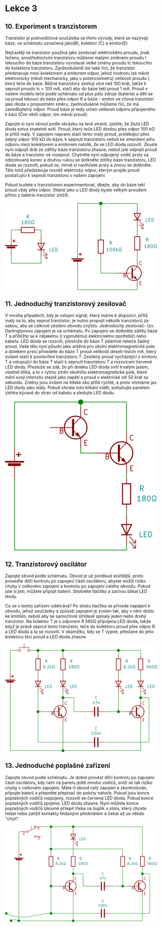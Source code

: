 # Lekce 3

## 10. Experiment s tranzistorem

Tranzistor je polovodičová součástka se třemi vývody, které se nazývají báze, ve schématu označená jako(B), kolektor (C) a emitor(E).

Nejčastěji se tranzistor používá jako zesilovač elektrického proudu, jinak řečeno, prostřednictvím tranzistoru můžeme malými změnami proudu I tekoucího do báze tranzistoru vyvolávat velké změny proudu Ic tekoucího do kolektoru tranzistoru. Zjednodušeně lze také říct, že tranzistor představuje mezi kolektorem a emitorem odpor, jehož hodnotu lze měnit elektronicky (nikoli mechanicky, jako u potenciometru) velikostí proudu I, který teče do báze. Běžné tranzistory zesilují více než 100 krát, takže k sepnutí proudu Ic = 100 mA, stačí aby do báze tekl proud 1 mA. Proud v našem modelu teče podle schématu od plus pólu zdroje (baterie) a dělí se na proud tekoucí do báze přes odpor R u báze – emitor se chová tranzistor jako dioda v propustném směru, zjednodušeně můžeme říci, že má zanedbatelný odpor. Proud báze je tedy určen velikosti odporu připojeného k bázi (Čím větší odpor, tím menší proud).

Zapojte si nyní obvod podle obrázku na levé straně, zjistíte, že žlutá LED dioda sotva znatelně svítí. Proud, který teče LED diodou přes odpor 100 kΩ je příliš malý. V zapojení napravo stačí tento malý proud, protékající přes stejný odpor 100 kΩ do báze, k sepnuti tranzistoru neboli ke zmenšení jeho odporu mezi kolektorem a emitorem natolik, že se LED dioda rozsvítí. Zkuste nyní odpojit drát ze zdířky báze tranzistoru zhasne, neboť jste odpojili proud do báze a tranzistor se rozepnul. Chytněte nyní odpojený vodič prsty za odizolovaný konec a druhou rukou se dotkněte zdířky báze tranzistoru, LED dioda se rozsvítí, pokud ne, mírně si navlhčete prsty a znovu se dotkněte. Tělo totiž představuje rovněž elektrický odpor, kterým projde proud postačující k sepnutí tranzistoru v našem zapojení.

Pokud budete s tranzistorem experimentovat, dbejte, aby do báze tekl proud vždy přes odpor. Stejně jako u LED diody byste velkým proudem přímo z baterie tranzistor zničili.

![](assets/electron-31.svg)

## 11. Jednoduchý tranzistorový zesilovač

V mnoha případech, kdy je vstupní signál, který máme k dispozici, příliš malý na to, aby sepnul tranzistor, je nutno propojit několik tranzistorů za sebou, aby se celkové zesílení obvodu zvýšilo.
Jednoduchý zesilovač- tzv. Darlingtonovo zapojení je na schématu. Po zapojení se dotkněte zdířky báze T a přibližte se k nějakému (i vypnutému) elektrickému spotřebiči nebo kabelu. LED dioda se rozsvítí, přestože do báze T zdánlivě neteče žádný proud. Vaše tělo nyní působí jako anténa pro okolní elektromagnetické pole a dotekem prstu přivedete do báze T proud velikosti deseti-tisícin mA, který ovšem stačí k pootevření tranzistoru T. Zesílený proud vycházející z emitoru T a vstupující do báze T stačí k sepnutí tranzistoru T a rozsvícení červené LED diody. Přestože se zdá, že při doteku LED dioda svítí trvalým jasem, vlastně bliká, a to v rytmu změn okolního elektromagnetické pole, které mění svoji intenzitu stejně jako napětí a proud v elektrické síti 50 krát za sekundu. Změny jsou ovšem na lidské oko příliš rychlé, a proto vnímáme jas LED diody jako stály. Pokud chcete toto blikání vidět, pohybujte panelem zlehka kývavě do stran od kabelu a sledujte LED diodu.

![](assets/electron-32.svg)

## 12. Tranzistorový oscilátor

Zapojte obvod podle schématu. Obvod je už poněkud složitější, proto proveďte dílčí kontrolu po zapojení části oscilátoru, abyste snížili riziko chyby v celkovém zapojení a kontrolu po zapojení celého obvodu. Pokud jste si jisti, můžete připojit baterii. Stiskněte tlačítko a začnou blikat LED diody.

Co se v tomto zařízení odehrává? Po stisku tlačítka se přivede napájení k obvodu, jehož součástky a způsob zapojení je zvolen tak, aby v něm došlo ke kmitům, neboli aby se samočinně střídavě spínaly jeden nebo druhý tranzistor. Na kolektor T je s odporem R 560Ω připojena LED dioda, takže když je právě sepnut tento tranzistor, teče do kolektoru proud přes odpor R a LED diodu a ta se rozsvítí. V okamžiku, kdy se T vypne, přestane do jeho kolektoru téci proud a LED dioda zhasne.

![](assets/electron-33.svg)

## 13. Jednoduché poplašné zařízení

Zapojte obvod podle schématu. Je dobré provést dílčí kontrolu po zapojení části oscilátoru, kdy není na panelu ještě mnoho vodičů, sníží se tak riziko chyby v celkovém zapojení. Máte-li obvod celý zapojen a zkontrolován, připojte baterii a přepněte přepínač do polohy nahoře. Pokud jsou konce poplašných vodičů rozpojeny, rozsvítí se červená LED dioda. Pokud konce poplašných vodičů spojíme, LED dioda zhasne. Nyní můžete konce poplašných vodičů šikovně přilepit třeba na šuplík u stolu, který chcete hlídat nebo zatížit kontakty hlídanými předmětem a čekat až se někdo "chytí".

![](assets/electron-34.svg)